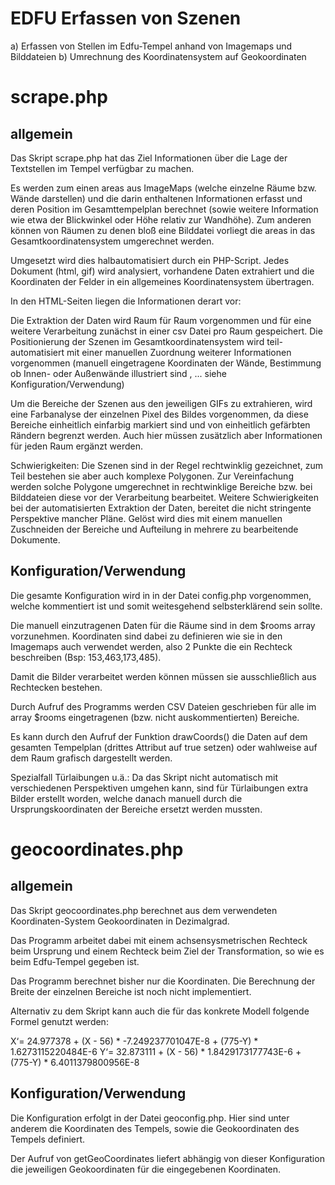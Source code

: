 EDFU Erfassen von Szenen
========================

a) Erfassen von Stellen im Edfu-Tempel anhand von Imagemaps und Bilddateien
b) Umrechnung des Koordinatensystem auf Geokoordinaten

scrape.php
==========

allgemein
---------
Das Skript scrape.php hat das Ziel Informationen über die Lage der Textstellen im Tempel verfügbar zu machen.

Es werden zum einen areas aus ImageMaps (welche einzelne Räume bzw. Wände darstellen) und die darin enthaltenen Informationen erfasst und deren Position im Gesamttempelplan berechnet (sowie weitere Information wie etwa der Blickwinkel oder Höhe relativ zur Wandhöhe). Zum anderen können von Räumen zu denen bloß eine Bilddatei vorliegt die areas in das Gesamtkoordinatensystem umgerechnet werden. 

Umgesetzt wird dies halbautomatisiert durch ein PHP-Script. Jedes Dokument (html, gif) wird analysiert, vorhandene Daten extrahiert und die Koordinaten der Felder in ein allgemeines Koordinatensystem übertragen.

In den HTML-Seiten liegen die Informationen derart vor: <area shape="rect" coords="130,521,153,540" href="Chassinat/5_086.jpg" alt="Kaelber treiben - Edfou 5, p. 086, (pl. 113)" title="Kaelber treiben - Edfou 5, p. 086, (pl. 113)">

Die Extraktion der Daten wird Raum für Raum vorgenommen und für eine weitere Verarbeitung zunächst in einer csv Datei pro Raum gespeichert. Die Positionierung der Szenen im Gesamtkoordinatensystem wird teil-automatisiert mit einer manuellen Zuordnung weiterer Informationen vorgenommen (manuell eingetragene Koordinaten der Wände, Bestimmung ob Innen- oder Außenwände illustriert sind , ... siehe Konfiguration/Verwendung)

Um die Bereiche der Szenen aus den jeweiligen GIFs zu extrahieren, wird eine Farbanalyse der einzelnen Pixel des Bildes vorgenommen, da diese Bereiche einheitlich einfarbig markiert sind und von einheitlich gefärbten Rändern begrenzt werden. Auch hier müssen zusätzlich aber Informationen für jeden Raum ergänzt werden.

Schwierigkeiten: Die Szenen sind in der Regel rechtwinklig gezeichnet, zum Teil bestehen sie aber auch komplexe Polygonen. Zur Vereinfachung werden solche Polygone umgerechnet in rechtwinklige Bereiche bzw. bei Bilddateien diese vor der Verarbeitung bearbeitet. Weitere Schwierigkeiten bei der automatisierten Extraktion der Daten, bereitet die nicht stringente Perspektive mancher Pläne. Gelöst wird dies mit einem manuellen Zuschneiden der Bereiche und Aufteilung in mehrere zu bearbeitende Dokumente.

Konfiguration/Verwendung
------------------------
Die gesamte Konfiguration wird in in der Datei config.php vorgenommen, welche kommentiert ist und somit weitesgehend selbsterklärend sein sollte.

Die manuell einzutragenen Daten für die Räume sind in dem $rooms array vorzunehmen. Koordinaten sind dabei zu definieren wie sie in den Imagemaps auch verwendet werden, also 2 Punkte die ein Rechteck beschreiben (Bsp: 153,463,173,485).

Damit die Bilder verarbeitet werden können müssen sie ausschließlich aus Rechtecken bestehen.

Durch Aufruf des Programms werden CSV Dateien geschrieben für alle im array $rooms eingetragenen (bzw. nicht auskommentierten) Bereiche.

Es kann durch den Aufruf der Funktion drawCoords() die Daten auf dem gesamten Tempelplan (drittes Attribut auf true setzen) oder wahlweise auf dem Raum grafisch dargestellt werden.

Spezialfall Türlaibungen u.ä.:
Da das Skript nicht automatisch mit verschiedenen Perspektiven umgehen kann, sind für Türlaibungen extra Bilder erstellt worden, welche danach manuell durch die Ursprungskoordinaten der Bereiche ersetzt werden mussten.

geocoordinates.php
==================

allgemein
---------
Das Skript geocoordinates.php berechnet aus dem verwendeten Koordinaten-System Geokoordinaten in Dezimalgrad.

Das Programm arbeitet dabei mit einem achsensysmetrischen Rechteck beim Ursprung und einem Rechteck beim Ziel der Transformation, so wie es beim Edfu-Tempel gegeben ist.

Das Programm berechnet bisher nur die Koordinaten. Die Berechnung der Breite der einzelnen Bereiche ist  noch nicht implementiert.

Alternativ zu dem Skript kann auch die für das konkrete Modell folgende Formel genutzt werden:

X‘= 24.977378 + (X - 56) * -7.249237701047E-8 +  (775-Y) * 1.6273115220484E-6
Y‘= 32.873111 + (X - 56) * 1.8429173177743E-6 +  (775-Y) * 6.4011379800956E-8


Konfiguration/Verwendung
------------------------
Die Konfiguration erfolgt in der Datei geoconfig.php. Hier sind unter anderem die Koordinaten des Tempels, sowie die Geokoordinaten des Tempels definiert.

Der Aufruf von getGeoCoordinates liefert abhängig von dieser Konfiguration die jeweiligen Geokoordinaten für die eingegebenen Koordinaten.







